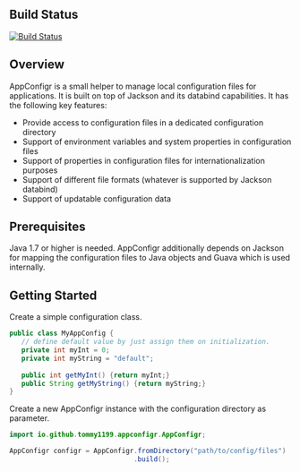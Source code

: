 ## Build Status

[![Build Status](https://travis-ci.org/Tommy1199/AppConfigr.svg?branch=master)](https://travis-ci.org/Tommy1199/AppConfigr)

## Overview

AppConfigr is a small helper to manage local configuration files for applications. It is built on top of Jackson and 
its databind capabilities. It has the following key features:

- Provide access to configuration files in a dedicated configuration directory
- Support of environment variables and system properties in configuration files
- Support of properties in configuration files for internationalization purposes
- Support of different file formats (whatever is supported by Jackson databind)
- Support of updatable configuration data

## Prerequisites

Java 1.7 or higher is needed. AppConfigr additionally depends on Jackson for mapping the configuration files to Java 
objects and Guava which is used internally.

## Getting Started

Create a simple configuration class.

```java
public class MyAppConfig {
   // define default value by just assign them on initialization.
   private int myInt = 0;
   private int myString = "default";
   
   public int getMyInt() {return myInt;}
   public String getMyString() {return myString;}
}
```

Create a new AppConfigr instance with the configuration directory as parameter.

```java
import io.github.tommy1199.appconfigr.AppConfigr;

AppConfigr configr = AppConfigr.fromDirectory("path/to/config/files")
                               .build();
```


